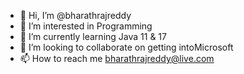 - 👋 Hi, I’m @bharathrajreddy
- 👀 I’m interested in Programming
- 🌱 I’m currently learning Java 11 & 17
- 💞️ I’m looking to collaborate on getting intoMicrosoft
- 📫 How to reach me bharathrajreddy@live.com

<!---
bharathrajreddy/bharathrajreddy is a ✨ special ✨ repository because its `README.md` (this file) appears on your GitHub profile.
You can click the Preview link to take a look at your changes.
--->
